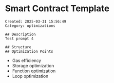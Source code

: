 # Smart Contract Template
    Created: 2025-03-31 15:56:49
    Category: optimizations

    ## Description
    Test prompt 4

    ## Structure
    ## Optimization Points
- Gas efficiency
- Storage optimization
- Function optimization
- Loop optimization
